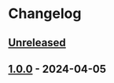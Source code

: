 # Changelog

## [Unreleased]

## [1.0.0] - 2024-04-05

[Unreleased]: https://github.com/glhd/bits/compare/1.0.0...HEAD

[1.0.0]: https://github.com/deloz/sid/compare/1.0.0...1.0.0